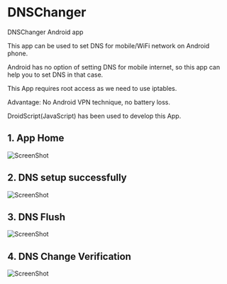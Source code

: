 # DNSChanger
DNSChanger Android app 

This app can be used to set DNS for mobile/WiFi network on Android phone.
  
Android has no option of setting DNS for mobile internet, so this app can help you to set DNS in that case.
  
This App requires root access as we need to use iptables. 
  
Advantage: No Android VPN technique, no battery loss.
  
DroidScript(JavaScript) has been used to develop this App.

## 1. App Home

![ScreenShot]( https://github.com/gauravssnl/DNSChanger/blob/master/Screenshots/Screenshot_20190124-015443.png )



## 2. DNS setup successfully 

![ScreenShot]( https://github.com/gauravssnl/DNSChanger/blob/master/Screenshots/Screenshot_20190124-015419.png )



## 3. DNS Flush

![ScreenShot]( https://github.com/gauravssnl/DNSChanger/blob/master/Screenshots/Screenshot_20190124-015443.png )


## 4. DNS Change Verification

![ScreenShot]( https://github.com/gauravssnl/DNSChanger/blob/master/Screenshots/Screenshot_20190126-014004.png )


